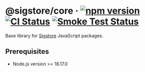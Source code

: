 # @sigstore/core &middot; [![npm version](https://img.shields.io/npm/v/@sigstore/core.svg?style=flat)](https://www.npmjs.com/package/@sigstore/core) [![CI Status](https://github.com/sigstore/sigstore-js/workflows/CI/badge.svg)](https://github.com/sigstore/sigstore-js/actions/workflows/ci.yml) [![Smoke Test Status](https://github.com/sigstore/sigstore-js/workflows/smoke-test/badge.svg)](https://github.com/sigstore/sigstore-js/actions/workflows/smoke-test.yml)

Base library for [Sigstore][1] JavaScript packages.

## Prerequisites

- Node.js version >= 18.17.0


[1]: https://www.sigstore.dev
